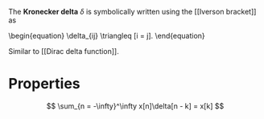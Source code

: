 The **Kronecker delta** $\delta$ is symbolically written using the [[Iverson bracket]] as

\begin{equation}
\delta_{ij} \triangleq [i = j].
\end{equation}

Similar to [[Dirac delta function]].

# Properties



$$
\sum_{n = -\infty}^\infty x[n]\delta[n - k] = x[k]
$$

